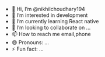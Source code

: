 - 👋 Hi, I’m @nikhilchoudhary194
- 👀 I’m interested in development 
- 🌱 I’m currently learning React native 
- 💞️ I’m looking to collaborate on ...
- 📫 How to reach me email,phone
- 😄 Pronouns: ...
- ⚡ Fun fact: ...

<!---
nikhilchoudhary194/nikhilchoudhary194 is a ✨ special ✨ repository because its `README.md` (this file) appears on your GitHub profile.
You can click the Preview link to take a look at your changes.
--->
